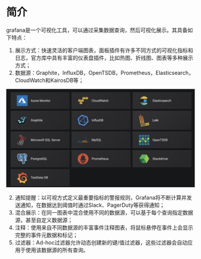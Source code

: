 # 简介

grafana是一个可视化工具，可以通过采集数据查询，然后可视化展示。其具备如下特点：

1. 展示方式：快速灵活的客户端图表，面板插件有许多不同方式的可视化指标和日志，官方库中具有丰富的仪表盘插件，比如热图、折线图、图表等多种展示方式；
1. 数据源：Graphite，InfluxDB，OpenTSDB，Prometheus，Elasticsearch，CloudWatch和KairosDB等；

![](./assets/2019-08-03-10-03-06.png) 


2. 通知提醒：以可视方式定义最重要指标的警报规则，Grafana将不断计算并发送通知，在数据达到阈值时通过Slack、PagerDuty等获得通知；
1. 混合展示：在同一图表中混合使用不同的数据源，可以基于每个查询指定数据源，甚至自定义数据源；
1. 注释：使用来自不同数据源的丰富事件注释图表，将鼠标悬停在事件上会显示完整的事件元数据和标记；
1. 过滤器：Ad-hoc过滤器允许动态创建新的键/值过滤器，这些过滤器会自动应用于使用该数据源的所有查询。


